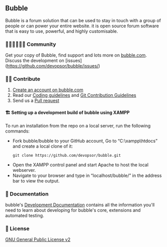 ## Bubble
Bubble is a forum solution that can be used to stay in touch with a group of people or can power your entire website. it is open source forum software that is easy to use, powerful, and highly customisable.

### 🧑🏻‍🤝🏻🧑🏽 Community

Get your copy of Bubble, find support and lots more on [bubble.com](https://www.bubble.com). Discuss the development on [issues] (https://github.com/devopsor/bubble/issues/)

### 👨‍💻 Contribute

1. [Create an account on bubble.com](https://www.bubble.com/community/ucp.php?mode=register)
2. Read our [Coding guidelines](https://github.com/devopsor/bubble/issues/) and [Git Contribution Guidelines](https://github.com/devopsor/bubble/wiki)
3. Send us a [Pull request](https://github.com/devopsor/bubble/pulls)

#### 🏗️ Setting up a development build of bubble using XAMPP

To run an installation from the repo on a local server, run the following commands:

- Fork bubble/bubble to your GitHub account, Go to “C:\xampp\htdocs” and create a local clone of it:
  ```
  git clone https://github.com/devopsor/bubble.git
  ```
- Open the XAMPP control panel and start Apache to host the local webserver.
- Navigate to your browser and type in “localhost/bubble/” in the address bar to view the output.

### 📓 Documentation

bubble's [Development Documentation](https://github.com/devopsor/bubble/wiki) contains all the information you'll need to learn about developing for bubble's core, extensions and automated testing.


### 📜 License

[GNU General Public License v2](http://opensource.org/licenses/gpl-2.0.php)
